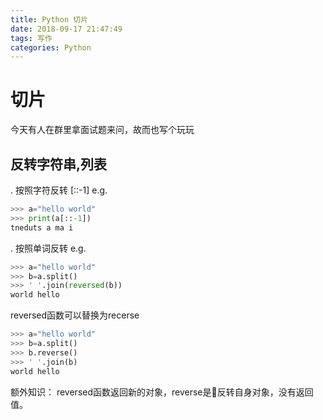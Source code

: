 ```yaml
---
title: Python 切片
date: 2018-09-17 21:47:49
tags: 写作 
categories: Python
---
```


# 切片

今天有人在群里拿面试题来问，故而也写个玩玩

## 反转字符串,列表

. 按照字符反转
[::-1]
e.g.

```python
>>> a="hello world"
>>> print(a[::-1])
tneduts a ma i
```

. 按照单词反转
e.g.

```python
>>> a="hello world"
>>> b=a.split()
>>> ' '.join(reversed(b))
world hello
```

reversed函数可以替换为recerse

```python
>>> a="hello world"
>>> b=a.split()
>>> b.reverse()
>>> ' '.join(b)
world hello
```

额外知识：
reversed函数返回新的对象，reverse是反转自身对象，没有返回值。

